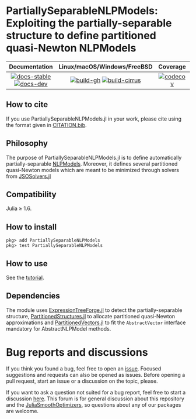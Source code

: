 # PartiallySeparableNLPModels: Exploiting the partially-separable structure to define partitioned quasi-Newton NLPModels

| **Documentation** | **Linux/macOS/Windows/FreeBSD** | **Coverage** | **DOI** |
|:-----------------:|:-------------------------------:|:------------:|:-------:|
| [![docs-stable][docs-stable-img]][docs-stable-url] [![docs-dev][docs-dev-img]][docs-dev-url] | [![build-gh][build-gh-img]][build-gh-url] [![build-cirrus][build-cirrus-img]][build-cirrus-url] | [![codecov][codecov-img]][codecov-url] | [![doi][doi-img]][doi-url] |

[docs-stable-img]: https://img.shields.io/badge/docs-stable-blue.svg
[docs-stable-url]: https://JuliaSmoothOptimizers.github.io/PartiallySeparableNLPModels.jl/stable
[docs-dev-img]: https://img.shields.io/badge/docs-dev-purple.svg
[docs-dev-url]: https://JuliaSmoothOptimizers.github.io/PartiallySeparableNLPModels.jl/dev
[build-gh-img]: https://github.com/JuliaSmoothOptimizers/PartiallySeparableNLPModels.jl/workflows/CI/badge.svg?branch=master
[build-gh-url]: https://github.com/JuliaSmoothOptimizers/PartiallySeparableNLPModels.jl/actions
[build-cirrus-img]: https://img.shields.io/cirrus/github/JuliaSmoothOptimizers/PartiallySeparableNLPModels.jl?logo=Cirrus%20CI
[build-cirrus-url]: https://cirrus-ci.com/github/JuliaSmoothOptimizers/PartiallySeparableNLPModels.jl
[codecov-img]: https://codecov.io/gh/JuliaSmoothOptimizers/PartiallySeparableNLPModels.jl/branch/master/graph/badge.svg
[codecov-url]: https://app.codecov.io/gh/JuliaSmoothOptimizers/PartiallySeparableNLPModels.jl
[doi-img]: https://zenodo.org/badge/267062779.svg
[doi-url]: https://zenodo.org/badge/latestdoi/267062779

## How to cite
If you use PartiallySeparableNLPModels.jl in your work, please cite using the format given in [CITATION.bib](CITATION.bib).

## Philosophy
The purpose of PartiallySeparableNLPModels.jl is to define automatically partially-separable [NLPModels](https://github.com/JuliaSmoothOptimizers/NLPModels.jl).
Moreover, it defines several partitioned quasi-Newton models which are meant to be minimized through solvers from [JSOSolvers.jl](https://github.com/JuliaSmoothOptimizers/JSOSolvers.jl)

## Compatibility
Julia ≥ 1.6.

## How to install
```
pkg> add PartiallySeparableNLPModels
pkg> test PartiallySeparableNLPModels
```

## How to use 
See the [tutorial](https://JuliaSmoothOptimizers.github.io/PartiallySeparableNLPModels.jl/stable/tutorial/).

## Dependencies
The module uses [ExpressionTreeForge.jl](https://github.com/JuliaSmoothOptimizers/ExpressionTreeForge.jl) to detect the partially-separable structure, [PartitionedStructures.jl](https://github.com/JuliaSmoothOptimizers/PartitionedStructures.jl) to allocate partitioned quasi-Newton approximations and [PartitionedVectors.jl](https://github.com/JuliaSmoothOptimizers/PartitionedVectors.jl) to fit the `AbstractVector` interface mandatory for AbstractNLPModel methods.

# Bug reports and discussions
If you think you found a bug, feel free to open an [issue](https://github.com/JuliaSmoothOptimizers/PartiallySeparableNLPModels.jl/issues).
Focused suggestions and requests can also be opened as issues. Before opening a pull request, start an issue or a discussion on the topic, please.

If you want to ask a question not suited for a bug report, feel free to start a discussion [here](https://github.com/JuliaSmoothOptimizers/Organization/discussions). This forum is for general discussion about this repository and the [JuliaSmoothOptimizers](https://github.com/JuliaSmoothOptimizers), so questions about any of our packages are welcome.
